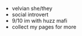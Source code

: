 
  - velvian she/they
  - social introvert
  - 9/10 im with huzz mafi
  - collect my pages for more

<!---
BENEVOLENT-DAY/BENEVOLENT-DAY is a ✨ special ✨ repository because its `README.md` (this file) appears on your GitHub profile.
You can click the Preview link to take a look at your changes.
--->
